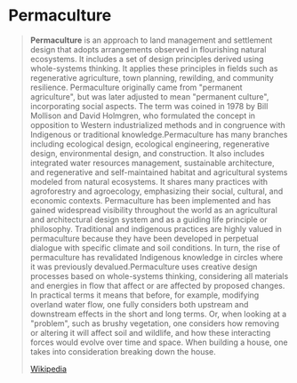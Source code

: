 # Permaculture

> **Permaculture** is an approach to land management and settlement design that adopts arrangements observed in flourishing natural ecosystems. It includes a set of design principles derived using whole-systems thinking. It applies these principles in fields such as regenerative agriculture, town planning, rewilding, and community resilience. Permaculture originally came from "permanent agriculture", but was later adjusted to mean "permanent culture", incorporating social aspects. The term was coined in 1978 by Bill Mollison and David Holmgren, who formulated the concept in opposition to Western industrialized methods and in congruence with Indigenous or traditional knowledge.Permaculture has many branches including ecological design, ecological engineering, regenerative design, environmental design, and construction. It also includes integrated water resources management, sustainable architecture, and regenerative and self-maintained habitat and agricultural systems modeled from natural ecosystems. It shares many practices with agroforestry and agroecology, emphasizing their social, cultural, and economic contexts. Permaculture has been implemented and has gained widespread visibility throughout the world as an agricultural and architectural design system and as a guiding life principle or philosophy. Traditional and indigenous practices are highly valued in permaculture because they have been developed in perpetual dialogue with specific climate and soil conditions. In turn, the rise of permaculture has revalidated Indigenous knowledge in circles where it was previously devalued.Permaculture uses creative design processes based on whole-systems thinking, considering all materials and energies in flow that affect or are affected by proposed changes. In practical terms it means that before, for example, modifying overland water flow, one fully considers both upstream and downstream effects in the short and long terms. Or, when looking at a "problem", such as brushy vegetation, one considers how removing or altering it will affect soil and wildlife, and how these interacting forces would evolve over time and space. When building a house, one takes into consideration breaking down the house.
>
> [Wikipedia](https://en.wikipedia.org/wiki/Permaculture)